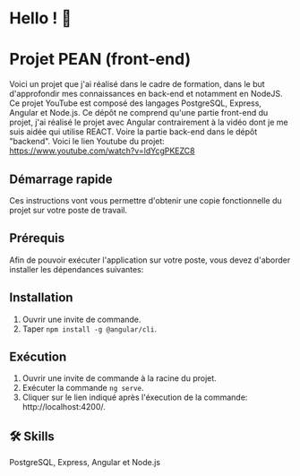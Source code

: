 # Hello ! 👋

# Projet PEAN (front-end)

Voici un projet que j'ai réalisé dans le cadre de formation, dans le but d'approfondir mes connaissances en back-end et notamment en NodeJS. Ce projet YouTube est composé des langages PostgreSQL, Express, Angular et Node.js. Ce dépôt ne comprend qu'une partie front-end du projet, j'ai réalisé le projet avec Angular contrairement à la vidéo dont je me suis aidée qui utilise REACT. Voire la partie back-end dans le dépôt "backend". Voici le lien Youtube du projet: https://www.youtube.com/watch?v=ldYcgPKEZC8 

## Démarrage rapide

Ces instructions vont vous permettre d'obtenir une copie fonctionnelle du projet sur votre poste de travail.

## Prérequis

Afin de pouvoir exécuter l'application sur votre poste, vous devez d'aborder installer les dépendances suivantes: 

## Installation

1. Ouvrir une invite de commande.
2. Taper `npm install -g @angular/cli`.

## Exécution

1. Ouvrir une invite de commande à la racine du projet.
2. Exécuter la commande `ng serve`.
3. Cliquer sur le lien indiqué après l'éxecution de la commande: http://localhost:4200/.

## 🛠 Skills

PostgreSQL, Express, Angular et Node.js
